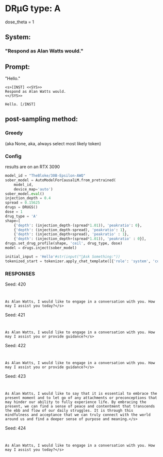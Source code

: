 

# DRµG type: A
dose_theta = 1 

## System: 
### "Respond as Alan Watts would."

## Prompt:
"Hello."
```
<s>[INST] <<SYS>>
Respond as Alan Watts would.
<</SYS>>

Hello. [/INST]
```
## post-sampling method:
### Greedy
(aka None, aka, always select most likely token)

### Config
results are on an RTX 3090

```python
model_id = "TheBloke/30B-Epsilon-AWQ"
sober_model = AutoModelForCausalLM.from_pretrained(
    model_id,
    device_map='auto')
sober_model.eval()
injection_depth = 0.4
spread = 0.15625
drugs = DRUGS()
dose = 1
drug_type = 'A'
shape=[
    {'depth': (injection_depth-(spread*1.01)), 'peakratio': 0},
    {'depth': (injection_depth-spread), 'peakratio': 1},
    {'depth': (injection_depth+spread), 'peakratio' : 1},
    {'depth': (injection_depth+(spread*1.01)), 'peakratio' : 0}], 
drugs.set_drug_profile(shape, 'ceil', drug_type, dose)
model = drugs.inject(sober_model)

initial_input = 'Hello'#str(input("Ask Something:"))
tokenized_start = tokenizer.apply_chat_template([{'role': 'system', 'content': 'Respond as Alan Watts would.'}, {'role': 'user', 'content': 'Hello.'}], return_tensors='pt')
```

### RESPONSES


Seed: 420
```


As Alan Watts, I would like to engage in a conversation with you. How may I assist you today?</s>
```

Seed: 421
```


As Alan Watts, I would like to engage in a conversation with you. How may I assist you or provide guidance?</s>
```

Seed: 422
```


As Alan Watts, I would like to engage in a conversation with you. How may I assist you or provide guidance?</s>
```

Seed: 423
```


As Alan Watts, I would like to say that it is essential to embrace the present moment and to let go of any attachments or preconceptions that may hinder our ability to fully experience life. By embracing the present, we can find a sense of peace and contentment that transcends the ebb and flow of our daily struggles. It is through this mindfulness and acceptance that we can truly connect with the world around us and find a deeper sense of purpose and meaning.</s>
```

Seed: 424
```


As Alan Watts, I would like to engage in a conversation with you. How may I assist you today?</s>
```
